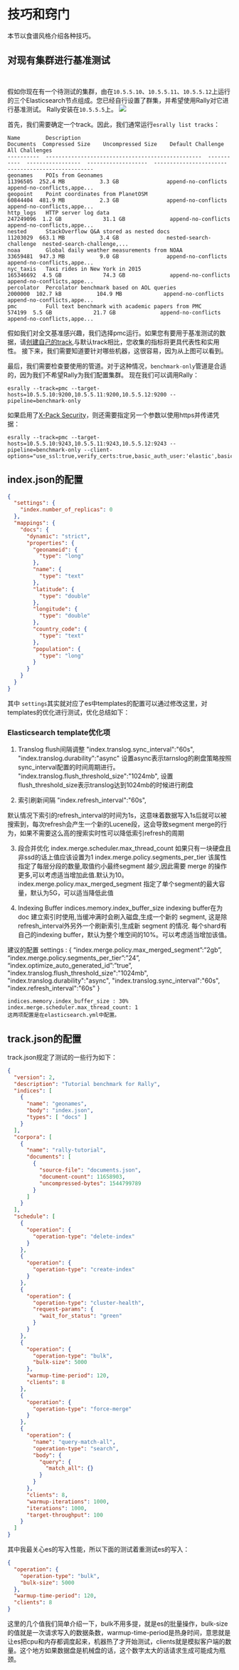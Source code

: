 # 技巧和窍门
本节以食谱风格介绍各种技巧。

## 对现有集群进行基准测试

```warning:: 如果您刚开始使用Rally，但不了解其工作原理，请不要在任何生产或类似生产的集群上运行它。此外，应该在专用环境中执行基准测试,该环境不应该有流量干扰
```

```note:: 在此配方中，我们假设Rally已正确配置。
```
假如你现在有一个待测试的集群，由在`10.5.5.10`、`10.5.5.11`、`10.5.5.12`上运行的三个Elasticsearch节点组成。您已经自行设置了群集，并希望使用Rally对它进行基准测试。 Rally安装在`10.5.5.5`上。
![](benchmark_existing.png)

首先，我们需要确定一个track。因此，我们通常运行`esrally list tracks`：
```
Name        Description                                          Documents  Compressed Size    Uncompressed Size    Default Challenge        All Challenges
----------  -------------------------------------------------  -----------  -----------------  -------------------  -----------------------  ---------------------------
geonames    POIs from Geonames                                    11396505  252.4 MB           3.3 GB               append-no-conflicts      append-no-conflicts,appe...
geopoint    Point coordinates from PlanetOSM                      60844404  481.9 MB           2.3 GB               append-no-conflicts      append-no-conflicts,appe...
http_logs   HTTP server log data                                 247249096  1.2 GB             31.1 GB              append-no-conflicts      append-no-conflicts,appe...
nested      StackOverflow Q&A stored as nested docs               11203029  663.1 MB           3.4 GB               nested-search-challenge  nested-search-challenge,...
noaa        Global daily weather measurements from NOAA           33659481  947.3 MB           9.0 GB               append-no-conflicts      append-no-conflicts,appe...
nyc_taxis   Taxi rides in New York in 2015                       165346692  4.5 GB             74.3 GB              append-no-conflicts      append-no-conflicts,appe...
percolator  Percolator benchmark based on AOL queries              2000000  102.7 kB           104.9 MB             append-no-conflicts      append-no-conflicts,appe...
pmc         Full text benchmark with academic papers from PMC       574199  5.5 GB             21.7 GB              append-no-conflicts      append-no-conflicts,appe...
```
假如我们对全文基准感兴趣，我们选择pmc运行。如果您有要用于基准测试的数据，请[创建自己的track](add_tracks.md),与默认track相比，您收集的指标将更具代表性和实用性。
接下来，我们需要知道要针对哪些机器，这很容易，因为从上图可以看到。

最后，我们需要检查要使用的管道。对于这种情况，`benchmark-only`管道是合适的，因为我们不希望Rally为我们配置集群。
现在我们可以调用Rally：
```
esrally --track=pmc --target-hosts=10.5.5.10:9200,10.5.5.11:9200,10.5.5.12:9200 --pipeline=benchmark-only
```
如果启用了[X-Pack Security](https://www.elastic.co/products/x-pack/security)，则还需要指定另一个参数以使用https并传递凭据：
```
esrally --track=pmc --target-hosts=10.5.5.10:9243,10.5.5.11:9243,10.5.5.12:9243 --pipeline=benchmark-only --client-options="use_ssl:true,verify_certs:true,basic_auth_user:'elastic',basic_auth_password:'changeme'"
```

## index.json的配置

```json
{
  "settings": {
    "index.number_of_replicas": 0
  },
  "mappings": {
    "docs": {
      "dynamic": "strict",
      "properties": {
        "geonameid": {
          "type": "long"
        },
        "name": {
          "type": "text"
        },
        "latitude": {
          "type": "double"
        },
        "longitude": {
          "type": "double"
        },
        "country_code": {
          "type": "text"
        },
        "population": {
          "type": "long"
        }
      }
    }
  }
}
```
其中 `settings`其实就对应了es中templates的配置可以通过修改这里，对templates的优化进行测试，优化总结如下：

### Elasticsearch template优化项
1. Translog flush间隔调整
"index.translog.sync_interval":"60s",
"index.translog.durability":"async"
设置async表示tarnslog的刷盘策略按照sync_interval配置的时间周期进行。
"index.translog.flush_threshold_size":"1024mb",
设置flush_threshold_size表示translog达到1024mb的时候进行刷盘

2. 索引刷新间隔
"index.refresh_interval":"60s",

默认情况下索引的refresh_interval的时间为1s，这意味着数据写入1s后就可以被搜索到，每次refresh会产生一个新的Lucene段，这会导致segment merge的行为，如果不需要这么高的搜索实时性可以降低索引refresh的周期

3. 段合并优化
index.merge.scheduler.max_thread_count
如果只有一块硬盘且非ssd的话上值应该设置为1
index.merge.policy.segments_per_tier
该属性指定了每层分段的数量,取值约小最终segment 越少,因此需要 merge 的操作更多,可以考虑适当增加此值.默认为10。
index.merge.policy.max_merged_segment
指定了单个segment的最大容量，默认为5G，可以适当降低此值

4. Indexing Buffer
indices.memory.index_buffer_size
indexing buffer在为 doc 建立索引时使用,当缓冲满时会刷入磁盘,生成一个新的 segment, 这是除refresh_interval外另外一个刷新索引,生成新 segment 的情况. 每个shard有自己的indexing buffer，默认为整个堆空间的10%。可以考虑适当增加该值。

建议的配置
settings : {
	“index.merge.policy.max_merged_segment”:”2gb”,
	“index.merge.policy.segments_per_tier”:”24”,
	“index.optimize_auto_generated_id”:”true”,
	"index.translog.flush_threshold_size":"1024mb",
	"index.translog.durability":"async",
	"index.translog.sync_interval":"60s",
	"index.refresh_interval":"60s"
}

```note:: 
indices.memory.index_buffer_size : 30%
index.merge.scheduler.max_thread_count: 1
这两项配置是在elasticsearch.yml中配置。
```

## track.json的配置
 track.json规定了测试的一些行为如下：
```json
{
  "version": 2,
  "description": "Tutorial benchmark for Rally",
  "indices": [
    {
      "name": "geonames",
      "body": "index.json",
      "types": [ "docs" ]
    }
  ],
  "corpora": [
    {
      "name": "rally-tutorial",
      "documents": [
        {
          "source-file": "documents.json",
          "document-count": 11658903,
          "uncompressed-bytes": 1544799789
        }
      ]
    }
  ],
  "schedule": [
    {
      "operation": {
        "operation-type": "delete-index"
      }
    },
    {
      "operation": {
        "operation-type": "create-index"
      }
    },
    {
      "operation": {
        "operation-type": "cluster-health",
        "request-params": {
          "wait_for_status": "green"
        }
      }
    },
    {
      "operation": {
        "operation-type": "bulk",
        "bulk-size": 5000
      },
      "warmup-time-period": 120,
      "clients": 8
    },
    {
      "operation": {
        "operation-type": "force-merge"
      }
    },
    {
      "operation": {
        "name": "query-match-all",
        "operation-type": "search",
        "body": {
          "query": {
            "match_all": {}
          }
        }
      },
      "clients": 8,
      "warmup-iterations": 1000,
      "iterations": 1000,
      "target-throughput": 100
    }
  ]
}
```
其中我最关心es的写入性能，所以下面的测试着重测试es的写入：
```json
{
  "operation": {
    "operation-type": "bulk",
    "bulk-size": 5000
  },
  "warmup-time-period": 120,
  "clients": 8
}
```
这里的几个值我们简单介绍一下，bulk不用多提，就是es的批量操作，bulk-size的值就是一次请求写入的数据条数，warmup-time-period是热身时间，意思就是让es把cpu和内存都调度起来，机器热了才开始测试，clients就是模拟客户端的数量。这个地方如果数据盘是机械盘的话，这个数字太大的话请求生成可能成为瓶颈。